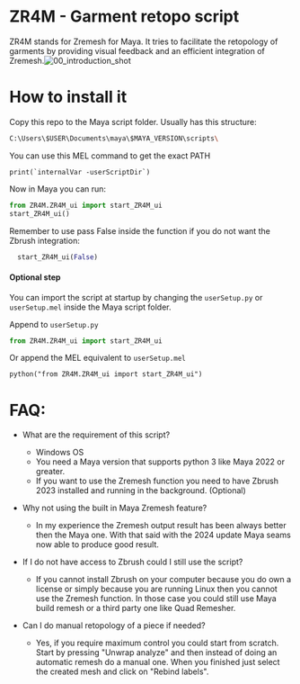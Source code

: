 # ZR4M - Garment retopo script

ZR4M stands for Zremesh for Maya. It tries to facilitate the retopology of garments by providing visual feedback and an efficient integration of Zremesh.![00_introduction_shot](./docs/media/00_introduction_shot.gif)

# How to install it

Copy this repo to the Maya script folder.
Usually has this structure:

```bash
C:\Users\$USER\Documents\maya\$MAYA_VERSION\scripts\
```

You can use this MEL command to get the exact PATH

```mel
print(`internalVar -userScriptDir`)
```

Now in Maya you can run:

```python
from ZR4M.ZR4M_ui import start_ZR4M_ui
start_ZR4M_ui()
```

Remember to use pass False inside the function if you do not want the Zbrush integration:

```python
  start_ZR4M_ui(False)
```

#### Optional step

You can import the script at startup by changing the `userSetup.py` or `userSetup.mel` inside the Maya script folder.

Append to `userSetup.py`

```python
from ZR4M.ZR4M_ui import start_ZR4M_ui
```

Or append the MEL equivalent to `userSetup.mel`

```mel
python("from ZR4M.ZR4M_ui import start_ZR4M_ui")
```

# FAQ:

- What are the requirement of this script?
  
  - Windows OS  
  - You need a Maya version that supports python 3 like Maya 2022 or greater.
  - If you want to use the Zremesh function you need to have Zbrush 2023 installed and running in the background. (Optional)

- Why not using the built in Maya Zremesh feature?
  
  - In my experience the Zremesh output result has been always better then the Maya one. With that said with the 2024 update Maya seams now able to produce good result.

- If I do not have access to Zbrush could I still use the script?    
  
  - If you cannot install Zbrush on your computer because you do own a license or simply because you are running Linux then you cannot use the Zremesh function. In those case you could still use Maya build remesh or a third party one like Quad Remesher.

- Can I do manual retopology of a piece if needed?
  
  - Yes, if you require maximum control you could start from scratch. Start by pressing "Unwrap analyze" and then instead of doing an automatic remesh do a manual one. When you finished just select the created mesh and click on "Rebind labels".
